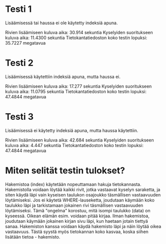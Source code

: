 
# Testi 1

Lisäämisessä tai haussa ei ole käytetty indeksiä apuna.

Rivien lisäämiseen kuluva aika: 30.914 sekuntia
Kyselyiden suoritukseen kuluva aika: 11.4300 sekuntia
Tietokantatiedoston koko testin lopuksi: 35.7227 megatavua

# Testi 2

Lisäämisessä käytettiin indeksiä apuna, mutta haussa ei.

Rivien lisäämiseen kuluva aika: 17.277 sekuntia
Kyselyiden suoritukseen kuluva aika: 11.0795 sekuntia
Tietokantatiedoston koko testin lopuksi: 47.4844 megatavua

# Testi 3

Lisäämisessä ei käytetty indeksiä apuna, mutta haussa käytettiin.

Rivien lisäämiseen kuluva aika: 42.684 sekuntia
Kyselyiden suoritukseen kuluva aika: 4.447 sekuntia
Tietokantatiedoston koko testin lopuksi: 47.4844 megatavua

# Miten selität testin tulokset?

Hakemistoa (index) käytetään nopeuttamaan hakuja tietokannasta. Hakemistolla voidaan löytää kaikki rivit, jotka vastaavat kyselyn saraketta, ja siten käydä läpi vain kyseisen taulukon osajoukko täsmällisen vastaavuuden löytämiseksi. Jos ei käytetä WHERE-lauseketta, joudutaan käymään koko taulukko läpi ja tarkistamaan jokainen rivi täsmällisen vastaavuuden löytämiseksi. Tämä "ongelma" korostuu, mitä isompi taulukko (data) on kyseessä. Oikean elämän esim. voidaan pitää kirjaa. Ilman hakemistoa, joudutaan käymään jokainen kirjan sivu läpi, kun haetaan jotain tiettyä sanaa. Hakemiston kanssa voidaan käydä hakemisto läpi ja näin löytää oikea vastaavuus. Tästä syystä myös tietokannan koko kasvaa, koska siihen lisätään tietoa - hakemisto.
